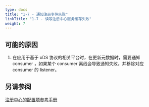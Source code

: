 ```yaml
---
type: docs
title: "1-7 - 通知注册事件失败"
linkTitle: "1-7 - 读写注册中心服务缓存失败"
weight: 7
---
```


## 可能的原因

1. 在应用于基于 xDS 协议的相关平台时，在更新元数据时，需要通知 consumer ，如果某个 consumer 离线会导致通知失败，并移除对应 consumer 的 listener。


## 另请参阅
[注册中心的配置项参考手册](https://dubbo.apache.org/zh/docs3-v2/java-sdk/reference-manual/config/properties/#registry)

<p style="margin-top: 3rem;"> </p>
